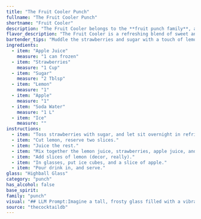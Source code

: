 ```yaml
---
title: "The Fruit Cooler Punch"
fullname: "The Fruit Cooler Punch"
shortname: "Fruit Cooler"
description: "The Fruit Cooler belongs to the **fruit punch family**, a refreshing beverage with roots in the **18th century**. Its origin is likely rooted in the colonial American tradition of mixing fruit juices, sugar, and spirits, evolving into a non-alcoholic, celebratory drink. "
flavor_description: "The Fruit Cooler is a refreshing blend of sweet and tart flavors.  The apple juice and sugar create a base of sweetness, while the strawberries and lemon add bright acidity.  The apple adds a subtle earthiness, and the soda water provides a light and bubbly texture.  The ice chills the drink and enhances the overall refreshment.  This cocktail is perfect for a warm day. "
bartender_tips: "Muddle the strawberries and sugar with a touch of lemon juice to release their sweetness and aroma.  Use a good quality apple juice for depth of flavor.  Don't over-muddle the apple; just a few light presses to release its fragrance.  Top with soda water for a refreshing fizz and serve with ice for a cool, crisp drink.  Garnish with a lemon wedge and a strawberry for visual appeal. "
ingredients:
  - item: "Apple Juice"
    measure: "1 can frozen"
  - item: "Strawberries"
    measure: "1 Cup"
  - item: "Sugar"
    measure: "2 Tblsp"
  - item: "Lemon"
    measure: "1"
  - item: "Apple"
    measure: "1"
  - item: "Soda Water"
    measure: "1 L"
  - item: "Ice"
    measure: ""
instructions:
  - item: "Toss strawberries with sugar, and let sit overnight in refrigerator."
  - item: "Cut lemon, reserve two slices."
  - item: "Juice the rest."
  - item: "Mix together the lemon juice, strawberries, apple juice, and soda water."
  - item: "Add slices of lemon (decor, really)."
  - item: "In glasses, put ice cubes, and a slice of apple."
  - item: "Pour drink in, and serve."
glass: "Highball Glass"
category: "punch"
has_alcohol: false
base_spirit:
family: "punch"
visual: "## LLM Prompt:Imagine a tall, frosty glass filled with a vibrant **pink-hued concoction**. The base is a **deep, ruby red** from the strawberries, **brightened** by the **sparkling, almost transparent** soda water. Tiny **red strawberry slices** and **apple chunks** bob playfully amongst the ice, adding a touch of **rustic charm**. A **thin, glistening lemon wedge** hangs from the rim, offering a subtle hint of **tartness** against the sweet, fruity backdrop. The **cloud of condensation** on the glass speaks to the **refreshing chill** within, making it a **perfect summer drink**. "
source: "thecocktaildb"
---
```


